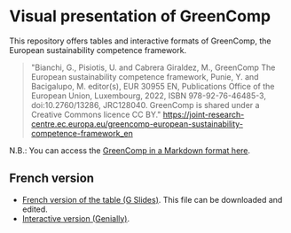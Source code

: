 # Visual presentation of GreenComp

This repository offers tables and interactive formats of GreenComp, the European sustainability competence framework.
> "Bianchi, G., Pisiotis, U. and Cabrera Giraldez, M., GreenComp The European sustainability competence framework, Punie, Y. and Bacigalupo, M. editor(s), EUR 30955 EN, Publications Office of the European Union, Luxembourg, 2022, ISBN 978-92-76-46485-3, doi:10.2760/13286, JRC128040. GreenComp is shared under a Creative Commons licence CC BY." https://joint-research-centre.ec.europa.eu/greencomp-european-sustainability-competence-framework_en

N.B.: You can access the [GreenComp in a Markdown format here](https://github.com/jourde/GreenComp-in-Markdown).

## French version
- [French version of the table (G Slides)](https://docs.google.com/presentation/d/1FnzkbXzbGbdo8nFgI_YuloWtE1xrs2DyC1loGKBVsAo/edit?usp=sharing). This file can be downloaded and edited.
- [Interactive version (Genially)](https://view.genially.com/63711b2f43923e0018e503d1/interactive-content-greencomp-fr).

